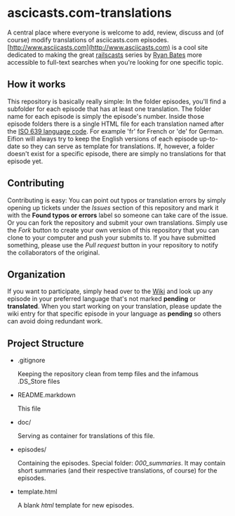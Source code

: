 ascicasts.com-translations
==========================

A central place where everyone is welcome to add, review, discuss and (of course) modify translations of asciicasts.com episodes. [http://www.asciicasts.com](http://www.asciicasts.com) is a cool site dedicated to making the great [railscasts](http://www.railscasts.com) series by [Ryan Bates](http://github.com/ryanb) more accessible to full-text searches when you're looking for one specific topic.

How it works
------------

This repository is basically really simple: In the folder episodes, you'll find a subfolder for each episode that has at least one translation. The folder name for each episode is simply the episode's number. Inside those episode folders there is a single HTML file for each translation named after the [ISO 639 language code](http://en.wikipedia.org/wiki/List_of_ISO_639-1_codes). For example 'fr' for French or 'de' for German. Eifion will always try to keep the English versions of each episode up-to-date so they can serve as template for translations. If, however, a folder doesn't exist for a specific episode, there are simply no translations for that episode yet.

Contributing
------------

Contributing is easy: You can point out typos or translation errors by simply opening up tickets under the *Issues* section of this repository and mark it with the **Found typos or errors** label so someone can take care of the issue. Or you can fork the repository and submit your own translations. Simply use the *Fork* button to create your own version of this repository that you can clone to your computer and push your submits to. If you have submitted something, please use the *Pull request* button in your repository to notify the collaborators of the original.

Organization
------------

If you want to participate, simply head over to the [Wiki](https://github.com/defaude/asciicasts.com-translations/wiki) and look up any episode in your preferred language that's not marked **pending** or **translated**. When you start working on your translation, please update the wiki entry for that specific episode in your language as **pending** so others can avoid doing redundant work.

Project Structure
-----------------

* .gitignore

    Keeping the repository clean from temp files and the infamous .DS_Store files

* README.markdown

    This file

* doc/

    Serving as container for translations of this file.

* episodes/

    Containing the episodes. Special folder: _000\_summaries_. It may contain short summaries (and their respective translations, of course) for the episodes.

* template.html

    A blank _html_ template for new episodes.